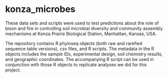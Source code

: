 # konza_microbes

These data sets and scripts were used to test predictions about the role of bison and fire in controlling soil microbial diversity and community assembly mechanisms at Konza Prairie Biological Station, Manhattan, Kansas, USA.

The repository contains R phyloseq objects (both raw and rarefied sequence table versions), csv files, and R scripts. The metadata in the R objects includes the sample IDs, experimental design, soil chemistry results, and geographic coordinates. The accompanying R script can be used in conjunction with those R objects to replicate analyses we did for this project.
